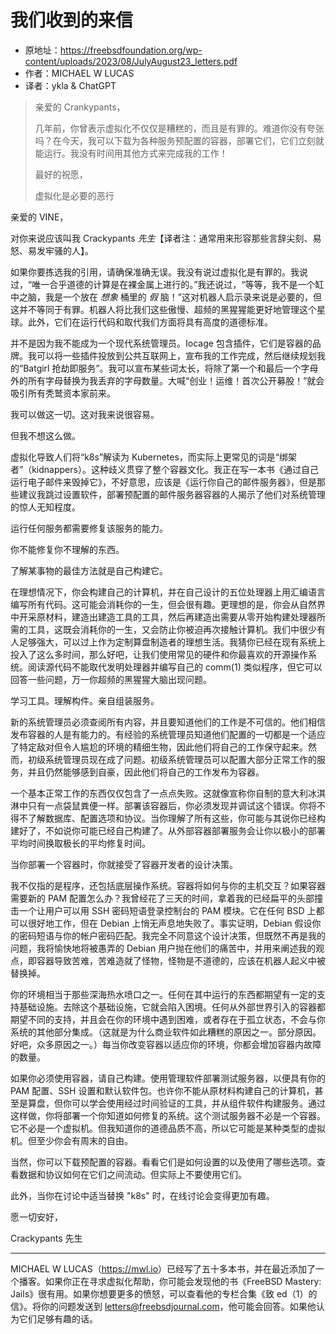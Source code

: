# 我们收到的来信

- 原地址：<https://freebsdfoundation.org/wp-content/uploads/2023/08/JulyAugust23_letters.pdf>
- 作者：MICHAEL W LUCAS
- 译者：ykla & ChatGPT

> 亲爱的 Crankypants，
>
> 几年前，你曾表示虚拟化不仅仅是糟糕的，而且是有罪的。难道你没有夸张吗？在今天，我可以下载为各种服务预配置的容器，部署它们，它们立刻就能运行。我没有时间用其他方式来完成我的工作！
>
> 最好的祝愿，
>
> 虚拟化是必要的恶行

亲爱的 VINE，

对你来说应该叫我 Crackypants *先生*【译者注：通常用来形容那些言辞尖刻、易怒、易发牢骚的人】。

如果你要拣选我的引用，请确保准确无误。我没有说过虚拟化是有罪的。我说过，“唯一合乎道德的计算是在裸金属上进行的。”我还说过，“等等，我不是一个缸中之脑，我是一个放在 *想象* 桶里的 *假* 脑！”这对机器人启示录来说是必要的，但这并不等同于有罪。机器人将比我们这些傲慢、超频的黑猩猩能更好地管理这个星球。此外，它们在运行代码和取代我们方面将具有高度的道德标准。

并不是因为我不能成为一个现代系统管理员。Iocage 包含插件，它们是容器的品牌。我可以将一些插件投放到公共互联网上，宣布我的工作完成，然后继续规划我的“Batgirl 抢劫即服务”。我可以宣布某些词太长，将除了第一个和最后一个字母外的所有字母替换为我丢弃的字母数量。大喊“创业！运维！首次公开募股！”就会吸引所有秃鹫资本家前来。

我可以做这一切。这对我来说很容易。

但我不想这么做。

虚拟化导致人们将“k8s”解读为 Kubernetes，而实际上更常见的词是“绑架者”（kidnappers）。这种歧义贯穿了整个容器文化。我正在写一本书《通过自己运行电子邮件来毁掉它》，不好意思，应该是《运行你自己的邮件服务器》，但是那些建议我跳过设置软件，部署预配置的邮件服务器容器的人揭示了他们对系统管理的惊人无知程度。

运行任何服务都需要修复该服务的能力。

你不能修复你不理解的东西。

了解某事物的最佳方法就是自己构建它。

在理想情况下，你会构建自己的计算机，并在自己设计的五位处理器上用汇编语言编写所有代码。这可能会消耗你的一生，但会很有趣。更理想的是，你会从自然界中开采原材料，建造出建造工具的工具，然后再建造出需要从零开始构建处理器所需的工具，这既会消耗你的一生，又会防止你被迫再次接触计算机。我们中很少有人足够强大，可以过上作为定制算盘制造者的理想生活。我猜你已经在现有系统上投入了这么多时间，那么好吧，让我们使用常见的硬件和你最喜欢的开源操作系统。阅读源代码不能取代发明处理器并编写自己的 comm(1) 类似程序，但它可以回答一些问题，万一你超频的黑猩猩大脑出现问题。

学习工具。理解构件。亲自组装服务。

新的系统管理员必须查阅所有内容，并且要知道他们的工作是不可信的。他们相信发布容器的人是有能力的。有经验的系统管理员知道他们配置的一切都是一个适应了特定敌对但令人尴尬的环境的精细生物，因此他们将自己的工作保守起来。然而，初级系统管理员现在成了问题。初级系统管理员可以配置大部分正常工作的服务，并且仍然能够感到自豪，因此他们将自己的工作发布为容器。

一个基本正常工作的东西仅仅包含了一点点失败。这就像宣称你自制的意大利冰淇淋中只有一点袋鼠粪便一样。部署该容器后，你必须发现并调试这个错误。你将不得不了解数据库、配置选项和协议。当你理解了所有这些，你可能与其说你已经构建好了，不如说你可能已经自己构建了。从外部容器部署服务会让你以极小的部署平均时间换取极长的平均修复时间。

当你部署一个容器时，你就接受了容器开发者的设计决策。

我不仅指的是程序，还包括底层操作系统。容器将如何与你的主机交互？如果容器需要新的 PAM 配置怎么办？我曾经花了三天的时间，拿着我的已经扁平的头部撞击一个让用户可以用 SSH 密码短语登录控制台的 PAM 模块。它在任何 BSD 上都可以很好地工作，但在 Debian 上悄无声息地失败了。事实证明，Debian 假设你的密码短语与你的帐户密码匹配。我完全不同意这个设计决策，但既然不再是我的问题，我将愉快地将被愚弄的 Debian 用户抛在他们的痛苦中，并用来阐述我的观点，即容器导致苦难，苦难造就了怪物，怪物是不道德的，应该在机器人起义中被替换掉。

你的环境相当于那些深海热水喷口之一。任何在其中运行的东西都期望有一定的支持基础设施。去除这个基础设施，它就会陷入困境。任何从外部世界引入的容器都期望不同的支持，并且会在你的环境中遇到困难，或者存在于孤立状态，不会与你系统的其他部分集成。（这就是为什么商业软件如此糟糕的原因之一。部分原因。好吧，众多原因之一。）每当你改变容器以适应你的环境，你都会增加容器内故障的数量。

如果你必须使用容器，请自己构建。使用管理软件部署测试服务器，以便具有你的 PAM 配置、SSH 设置和默认软件包。也许你不能从原材料构建自己的计算机，甚至是算盘，但你可以学会使用经过时间验证的工具，并从组件软件构建服务。通过这样做，你将部署一个你知道如何修复的系统。这个测试服务器不必是一个容器。它不必是一个虚拟机。但我知道你的道德品质不高，所以它可能是某种类型的虚拟机。但至少你会有周末的自由。

当然，你可以下载预配置的容器。看看它们是如何设置的以及使用了哪些选项。查看数据和协议如何在它们之间流动。但实际上不要使用它们。

此外，当你在讨论中适当替换 "k8s" 时，在线讨论会变得更加有趣。

愿一切安好，

Crackypants 先生

---

MICHAEL W LUCAS（<https://mwl.io>）已经写了五十多本书，并在最近添加了一个播客。如果你正在寻求虚拟化帮助，你可能会发现他的书《FreeBSD Mastery: Jails》很有用。如果你想要更多的愤怒，可以查看他的专栏合集《致 ed（1）的信》。将你的问题发送到 letters@freebsdjournal.com，他可能会回答。如果他认为它们足够有趣的话。
